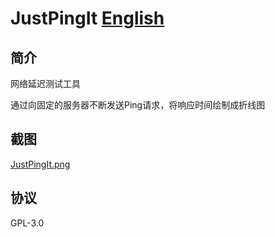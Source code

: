 # JustPingIt [English](README-en_US.md)

## 简介

网络延迟测试工具

通过向固定的服务器不断发送Ping请求，将响应时间绘制成折线图

## 截图

[JustPingIt.png](https://raw.githubusercontent.com/baijifeilong/resources/master/just-ping-it/justpingit.PNG)

## 协议

GPL-3.0

